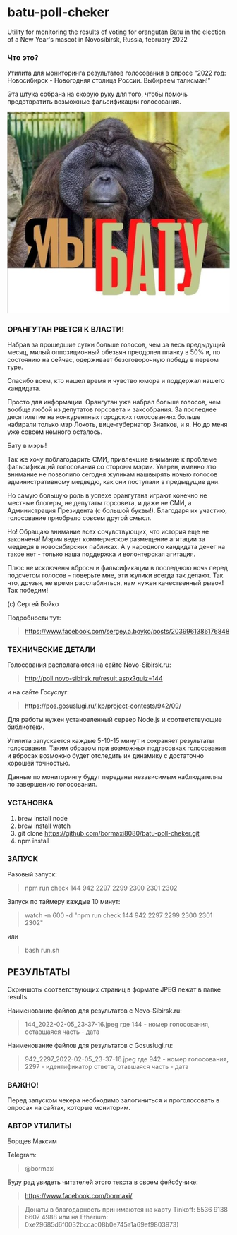 # batu-poll-cheker
Utility for monitoring the results of voting for orangutan Batu in the election of a New Year's mascot in Novosibirsk, Russia, february 2022

### Что это?

Утилита для мониторинга результатов голосования в опросе "2022 год: Новосибирск - Новогодняя столица России. Выбираем талисман!"

Эта штука собрана на скорую руку для того, чтобы помочь предотвратить возможные фальсификации голосования.

![alt text](./batu.jpeg "Я/МЫ Бату!")

### ОРАНГУТАН РВЕТСЯ К ВЛАСТИ!

Набрав за прошедшие сутки больше голосов, чем за весь предыдущий месяц, милый оппозиционный обезьян преодолел планку в 50% и, по состоянию на сейчас, одерживает безоговорочную победу в первом туре.

Спасибо всем, кто нашел время и чувство юмора и поддержал нашего кандидата.

Просто для информации. Орангутан уже набрал больше голосов, чем вообще любой из депутатов горсовета и заксобрания. За последнее десятилетие на конкурентных городских голосованиях больше набирали только мэр Локоть, вице-губернатор Знатков, и я. Но до меня уже совсем немного осталось.

Бату в мэры!

Так же хочу поблагодарить СМИ, привлекшие внимание к проблеме фальсификаций голосования со стороны мэрии. Уверен, именно это внимание не позволило сегодня жуликам нашвырять ночью голосов административному медведю, как они поступали в предыдущие дни.

Но самую большую роль в успехе орангутана играют конечно не местные блогеры, не депутаты горсовета, и даже не СМИ, а  Администрация Президента (с большой буквы!). Благодаря их участию, голосование приобрело совсем другой смысл.

Но! Обращаю внимание всех сочувствующих, что история еще не закончена! Мэрия ведет коммерческое размещение агитации за медведя в новосибирских пабликах. А у народного кандидата денег на такое нет - только наша поддержка и волонтерская агитация.

Плюс не исключены вбросы и фальсификации в последнюю ночь перед подсчетом голосов - поверьте мне, эти жулики всегда так делают. Так что, друзья, не время расслабляться, нам нужен качественный рывок! Так победим!

(c) Сергей Бойко

Подробности тут:
> https://www.facebook.com/sergey.a.boyko/posts/2039961386176848

### ТЕХНИЧЕСКИЕ ДЕТАЛИ

Голосования располагаются на сайте Novo-Sibirsk.ru:

> http://poll.novo-sibirsk.ru/result.aspx?quiz=144

и на сайте Госуслуг:

> https://pos.gosuslugi.ru/lkp/project-contests/942/09/

Для работы нужен установленный сервер Node.js и соответствующие библиотеки.

Утилита запускается каждые 5-10-15 минут и сохраняет результаты голосования.
Таким образом при возможных подтасовках голосования и вбросах возможно будет отследить их динамику с достаточно хорошей точностью.

Данные по мониторингу будут переданы независимым наблюдателям по завершению голосования.

### УСТАНОВКА

1. brew install node
2. brew install watch
3. git clone https://github.com/bormaxi8080/batu-poll-cheker.git
4. npm install

### ЗАПУСК

Разовый запуск:
> npm run check 144 942 2297 2299 2300 2301 2302

Запуск по таймеру каждые 10 минут:
> watch -n 600 -d "npm run check 144 942 2297 2299 2300 2301 2302"

или

> bash run.sh

## РЕЗУЛЬТАТЫ

Скриншоты соответствующих страниц в формате JPEG лежат в папке results.

Наименование файлов для результатов с Novo-Sibirsk.ru:
> 144_2022-02-05_23-37-16.jpeg
где 144 - номер голосования, оставшаяся часть - дата

Наименование файлов для результатов с Gosuslugi.ru:
> 942_2297_2022-02-05_23-37-16.jpeg
где 942 - номер голосования, 2297 - идентификатор ответа, отавшаяся часть - дата

### ВАЖНО!

Перед запуском чекера необходимо залогиниться и проголосовать в опросах на сайтах, которые мониторим.

### АВТОР УТИЛИТЫ

Борщев Максим

Telegram:
> @bormaxi

Буду рад увидеть читателей этого текста в своем фейсбучике:
> https://www.facebook.com/bormaxi/

> Донаты в благодарность принимаются на карту Tinkoff: 5536 9138 6607 4988
или на Etherium: 0xe29685d6f0032bccac08b0e745a1a69ef9803973)